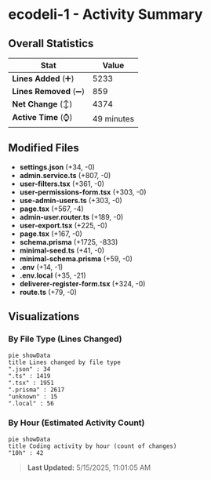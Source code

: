 # ecodeli-1 - Activity Summary 

## Overall Statistics

| Stat                   | Value                                                             |
| ---------------------- | ----------------------------------------------------------------- |
| **Lines Added** (➕)   | 5233                                          |
| **Lines Removed** (➖) | 859                                        |
| **Net Change** (↕)    | 4374                |
| **Active Time** (⌚)   | 49 minutes |


## Modified Files
- **settings.json** (+34, -0)
- **admin.service.ts** (+807, -0)
- **user-filters.tsx** (+361, -0)
- **user-permissions-form.tsx** (+303, -0)
- **use-admin-users.ts** (+303, -0)
- **page.tsx** (+567, -4)
- **admin-user.router.ts** (+189, -0)
- **user-export.tsx** (+225, -0)
- **page.tsx** (+167, -0)
- **schema.prisma** (+1725, -833)
- **minimal-seed.ts** (+41, -0)
- **minimal-schema.prisma** (+59, -0)
- **.env** (+14, -1)
- **.env.local** (+35, -21)
- **deliverer-register-form.tsx** (+324, -0)
- **route.ts** (+79, -0)

## Visualizations

### By File Type (Lines Changed)

```mermaid
pie showData
title Lines changed by file type
".json" : 34
".ts" : 1419
".tsx" : 1951
".prisma" : 2617
"unknown" : 15
".local" : 56
```

### By Hour (Estimated Activity Count)

```mermaid
pie showData
title Coding activity by hour (count of changes)
"10h" : 42
```


> **Last Updated:** 5/15/2025, 11:01:05 AM
